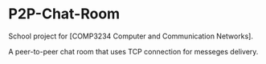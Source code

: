# P2P-Chat-Room

School project for [COMP3234 Computer and Communication Networks].

A peer-to-peer chat room that uses TCP connection for messeges delivery.
